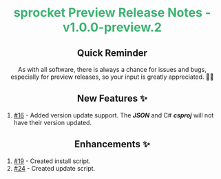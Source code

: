 <h1 align="center" style="color: mediumseagreen;font-weight: bold;">
sprocket Preview Release Notes - v1.0.0-preview.2
</h1>

<h2 align="center" style="font-weight: bold;">Quick Reminder</h2>

<div align="center">

As with all software, there is always a chance for issues and bugs, especially for preview releases, so your input is greatly appreciated. 🙏🏼
</div>

<h2 align="center" style="font-weight: bold;">New Features ✨</h2>

1. [#16](https://github.com/KinsonDigital/sprocket/issues/16) - Added version update support.  The _**JSON**_ and C# _**csproj**_ will not have their version updated.

<h2 align="center" style="font-weight: bold;">Enhancements ✨</h2>

1. [#19](https://github.com/KinsonDigital/sprocket/issues/19) - Created install script.
2. [#24](https://github.com/KinsonDigital/sprocket/issues/24) - Created update script.
